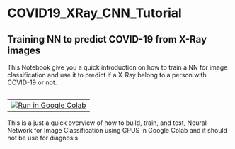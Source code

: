 # COVID19_XRay_CNN_Tutorial


## Training NN to predict COVID-19 from X-Ray images 

This Notebook give you a quick introduction on how to train a NN for image classification and use it to predict if a X-Ray belong to a person with COVID-19 or not.


<table align="left">
  <td>
    <a target="_blank" href="https://colab.research.google.com/github/lopezbec/COVID19_XRay_Tutorial/blob/main/COVID19_Detection_from_X_Rays.ipynb"><img src="https://www.tensorflow.org/images/colab_logo_32px.png" />Run in Google Colab</a>
  </td>
</table>

<br><br></br>
This is a just a quick overview of how to build, train, and test, Neural Network for Image Classification using GPUS in Google Colab and it should not be use for diagnosis 
